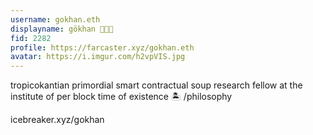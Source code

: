 ```yaml
---
username: gokhan.eth
displayname: gökhan 🧬💾🚀
fid: 2282
profile: https://farcaster.xyz/gokhan.eth
avatar: https://i.imgur.com/h2vpVIS.jpg
---
```

tropicokantian primordial smart contractual soup research fellow at the institute of per block time of existence 🏝️ /philosophy  
  
icebreaker.xyz/gokhan  
